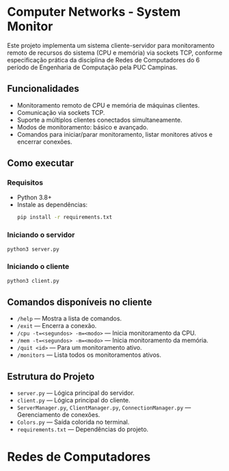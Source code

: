 # Computer Networks - System Monitor

Este projeto implementa um sistema cliente-servidor para monitoramento remoto de recursos do sistema (CPU e memória) via sockets TCP, conforme especificação prática da disciplina de Redes de Computadores do 6 período de Engenharia de Computação pela PUC Campinas.

## Funcionalidades

- Monitoramento remoto de CPU e memória de máquinas clientes.
- Comunicação via sockets TCP.
- Suporte a múltiplos clientes conectados simultaneamente.
- Modos de monitoramento: básico e avançado.
- Comandos para iniciar/parar monitoramento, listar monitores ativos e encerrar conexões.

## Como executar

### Requisitos

- Python 3.8+
- Instale as dependências:
	```bash
	pip install -r requirements.txt
	```

### Iniciando o servidor

```bash
python3 server.py
```

### Iniciando o cliente

```bash
python3 client.py
```

## Comandos disponíveis no cliente

- `/help` — Mostra a lista de comandos.
- `/exit` — Encerra a conexão.
- `/cpu -t=<segundos> -m=<modo>` — Inicia monitoramento da CPU.
- `/mem -t=<segundos> -m=<modo>` — Inicia monitoramento da memória.
- `/quit <id>` — Para um monitoramento ativo.
- `/monitors` — Lista todos os monitoramentos ativos.

## Estrutura do Projeto

- `server.py` — Lógica principal do servidor.
- `client.py` — Lógica principal do cliente.
- `ServerManager.py`, `ClientManager.py`, `ConnectionManager.py` — Gerenciamento de conexões.
- `Colors.py` — Saída colorida no terminal.
- `requirements.txt` — Dependências do projeto.
# Redes de Computadores